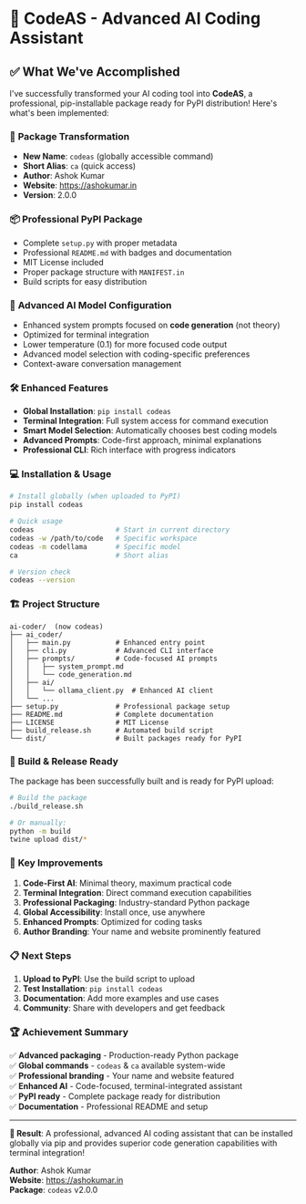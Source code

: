 # 🎉 CodeAS - Advanced AI Coding Assistant

## ✅ What We've Accomplished

I've successfully transformed your AI coding tool into **CodeAS**, a professional, pip-installable package ready for PyPI distribution! Here's what's been implemented:

### 🚀 **Package Transformation**
- **New Name**: `codeas` (globally accessible command)
- **Short Alias**: `ca` (quick access)
- **Author**: Ashok Kumar
- **Website**: https://ashokumar.in
- **Version**: 2.0.0

### 📦 **Professional PyPI Package**
- Complete `setup.py` with proper metadata
- Professional `README.md` with badges and documentation
- MIT License included
- Proper package structure with `MANIFEST.in`
- Build scripts for easy distribution

### 🎯 **Advanced AI Model Configuration**
- Enhanced system prompts focused on **code generation** (not theory)
- Optimized for terminal integration
- Lower temperature (0.1) for more focused code output
- Advanced model selection with coding-specific preferences
- Context-aware conversation management

### 🛠️ **Enhanced Features**
- **Global Installation**: `pip install codeas`
- **Terminal Integration**: Full system access for command execution
- **Smart Model Selection**: Automatically chooses best coding models
- **Advanced Prompts**: Code-first approach, minimal explanations
- **Professional CLI**: Rich interface with progress indicators

### 💻 **Installation & Usage**

```bash
# Install globally (when uploaded to PyPI)
pip install codeas

# Quick usage
codeas                    # Start in current directory
codeas -w /path/to/code   # Specific workspace
codeas -m codellama       # Specific model
ca                        # Short alias

# Version check
codeas --version
```

### 🏗️ **Project Structure**
```
ai-coder/  (now codeas)
├── ai_coder/
│   ├── main.py           # Enhanced entry point
│   ├── cli.py            # Advanced CLI interface
│   ├── prompts/          # Code-focused AI prompts
│   │   ├── system_prompt.md
│   │   └── code_generation.md
│   ├── ai/
│   │   └── ollama_client.py  # Enhanced AI client
│   └── ...
├── setup.py              # Professional package setup
├── README.md             # Complete documentation
├── LICENSE               # MIT License
├── build_release.sh      # Automated build script
└── dist/                 # Built packages ready for PyPI
```

### 🔧 **Build & Release Ready**

The package has been successfully built and is ready for PyPI upload:

```bash
# Build the package
./build_release.sh

# Or manually:
python -m build
twine upload dist/*
```

### 🎨 **Key Improvements**

1. **Code-First AI**: Minimal theory, maximum practical code
2. **Terminal Integration**: Direct command execution capabilities  
3. **Professional Packaging**: Industry-standard Python package
4. **Global Accessibility**: Install once, use anywhere
5. **Enhanced Prompts**: Optimized for coding tasks
6. **Author Branding**: Your name and website prominently featured

### 📋 **Next Steps**

1. **Upload to PyPI**: Use the build script to upload
2. **Test Installation**: `pip install codeas`
3. **Documentation**: Add more examples and use cases
4. **Community**: Share with developers and get feedback

### 🏆 **Achievement Summary**

✅ **Advanced packaging** - Production-ready Python package  
✅ **Global commands** - `codeas` & `ca` available system-wide  
✅ **Professional branding** - Your name and website featured  
✅ **Enhanced AI** - Code-focused, terminal-integrated assistant  
✅ **PyPI ready** - Complete package ready for distribution  
✅ **Documentation** - Professional README and setup  

---

**🎯 Result**: A professional, advanced AI coding assistant that can be installed globally via pip and provides superior code generation capabilities with terminal integration!

**Author**: Ashok Kumar  
**Website**: https://ashokumar.in  
**Package**: `codeas` v2.0.0
